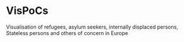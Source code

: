 # VisPoCs
Visualisation of refugees, asylum seekers, internally displaced persons, Stateless persons and others of concern in Europe



